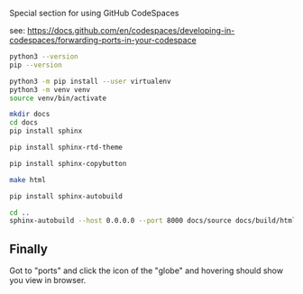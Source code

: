 Special section for using GitHub CodeSpaces

see: 
https://docs.github.com/en/codespaces/developing-in-codespaces/forwarding-ports-in-your-codespace

```bash
python3 --version
pip --version
```

```bash
python3 -m pip install --user virtualenv
python3 -m venv venv
source venv/bin/activate
```

```bash
mkdir docs
cd docs
pip install sphinx
```

```bash
pip install sphinx-rtd-theme
```

```bash
pip install sphinx-copybutton
```

```bash
make html
```

```bash
pip install sphinx-autobuild
```

```bash
cd ..
sphinx-autobuild --host 0.0.0.0 --port 8000 docs/source docs/build/html
```

## Finally
Got to "ports" and click the icon of the "globe" and hovering should show you view in browser.
